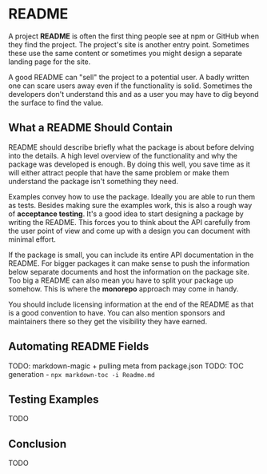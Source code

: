 # README

A project **README** is often the first thing people see at npm or GitHub when they find the project. The project's site is another entry point. Sometimes these use the same content or sometimes you might design a separate landing page for the site.

A good README can "sell" the project to a potential user. A badly written one can scare users away even if the functionality is solid. Sometimes the developers don't understand this and as a user you may have to dig beyond the surface to find the value.

## What a README Should Contain

README should describe briefly what the package is about before delving into the details. A high level overview of the functionality and why the package was developed is enough. By doing this well, you save time as it will either attract people that have the same problem or make them understand the package isn't something they need.

Examples convey how to use the package. Ideally you are able to run them as tests. Besides making sure the examples work, this is also a rough way of **acceptance testing**. It's a good idea to start designing a package by writing the README. This forces you to think about the API carefully from the user point of view and come up with a design you can document with minimal effort.

If the package is small, you can include its entire API documentation in the README. For bigger packages it can make sense to push the information below separate documents and host the information on the package site. Too big a README can also mean you have to split your package up somehow. This is where the **monorepo** approach may come in handy.

You should include licensing information at the end of the README as that is a good convention to have. You can also mention sponsors and maintainers there so they get the visibility they have earned.

## Automating README Fields

TODO: markdown-magic + pulling meta from package.json
TODO: TOC generation - `npx markdown-toc -i Readme.md`

## Testing Examples

TODO

## Conclusion

TODO
